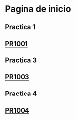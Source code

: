 # Pagina de inicio

## Practica 1 
[**PR1001**](PR1001/pr1001.md)
---

## Practica 3 
[**PR1003**](PR1003/PR1003.md)
---

## Practica 4 
[**PR1004**](PR1004/)
---
